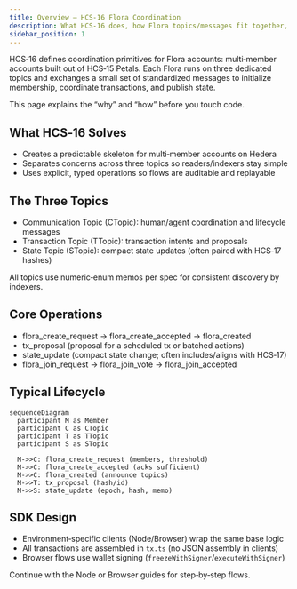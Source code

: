 ```yaml
---
title: Overview — HCS‑16 Flora Coordination
description: What HCS‑16 does, how Flora topics/messages fit together, and how to use the SDK in real flows.
sidebar_position: 1
---
```


HCS‑16 defines coordination primitives for Flora accounts: multi‑member accounts built out of HCS‑15 Petals. Each Flora runs on three dedicated topics and exchanges a small set of standardized messages to initialize membership, coordinate transactions, and publish state.

This page explains the “why” and “how” before you touch code.

## What HCS‑16 Solves

- Creates a predictable skeleton for multi‑member accounts on Hedera
- Separates concerns across three topics so readers/indexers stay simple
- Uses explicit, typed operations so flows are auditable and replayable

## The Three Topics

- Communication Topic (CTopic): human/agent coordination and lifecycle messages
- Transaction Topic (TTopic): transaction intents and proposals
- State Topic (STopic): compact state updates (often paired with HCS‑17 hashes)

All topics use numeric‑enum memos per spec for consistent discovery by indexers.

## Core Operations

- flora_create_request → flora_create_accepted → flora_created
- tx_proposal (proposal for a scheduled tx or batched actions)
- state_update (compact state change; often includes/aligns with HCS‑17)
- flora_join_request → flora_join_vote → flora_join_accepted

## Typical Lifecycle

```mermaid
sequenceDiagram
  participant M as Member
  participant C as CTopic
  participant T as TTopic
  participant S as STopic

  M->>C: flora_create_request (members, threshold)
  M->>C: flora_create_accepted (acks sufficient)
  M->>C: flora_created (announce topics)
  M->>T: tx_proposal (hash/id)
  M->>S: state_update (epoch, hash, memo)
```

## SDK Design

- Environment‑specific clients (Node/Browser) wrap the same base logic
- All transactions are assembled in `tx.ts` (no JSON assembly in clients)
- Browser flows use wallet signing (`freezeWithSigner`/`executeWithSigner`)

Continue with the Node or Browser guides for step‑by‑step flows.

